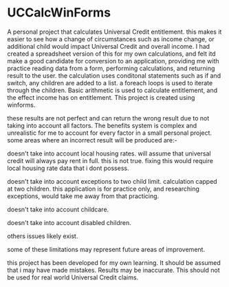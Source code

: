 # UCCalcWinForms
A personal project that calculates Universal Credit entitlement. this makes it easier to see how a change of circumstances such as income change, or additional child would impact Universal Credit and overall income. I had created a spreadsheet version of this for my own calculations, and felt itd make a good candidate for conversion to an application, providing me with practice reading data from a form, performing calculations, and returning result to the user. the calculation uses conditonal statements such as if and switch, any children are added to a list. a foreach loops is used to iterate through the children. Basic arithmetic is used to calculate entitlement, and the effect income has on entitlement. This project is created using winforms.

these results are not perfect and can return the wrong result due to not taking into account all factors. The benefits system is complex and unrealistic for me to account for every factor in a small personal project. some areas where an incorrect result will be produced are:-

doesn't take into account local housing rates. will assume that universal credit will always pay rent in full. this is not true. fixing this would require local housing rate data that i dont possess.

doesn't take into account exceptions to two child limit. calculation capped at two children. this application is for practice only, and researching exceptions, would take me away from that practicing.

doesn't take into account childcare.

doesn't take into account disabled children.

others issues likely exist.

some of these limitations may represent future areas of improvement.

this project has been developed for my own learning. It should be assumed that i may have made mistakes. Results may be inaccurate. This should not be used for real world Universal Credit claims.
